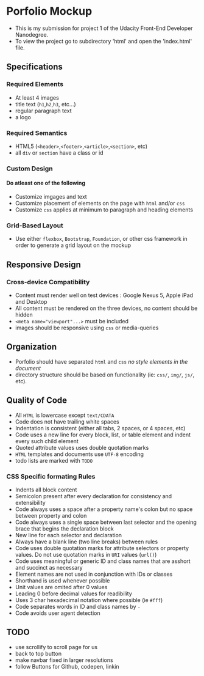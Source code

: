 # Porfolio Mockup

* This is my submission for project 1 of the Udacity Front-End Developer Nanodegree.
* To view the project go to subdirectory 'html' and open the 'index.html' file.

## Specifications

### Required Elements

* At least 4 images
* title text (`h1`,`h2`,`h3`, etc...)
* regular paragraph text
* a logo

### Required Semantics

* HTML5 (`<header>`,`<footer>`,`<article>`,`<section>`, etc)
* all `div` or `section` have a class or id

### Custom Design

#### Do atleast one of the following

* Customize imgages and text
* Customize placement of elements on the page with `html` and/or `css`
* Customize `css` applies at minimum to paragraph and heading elements

### Grid-Based Layout

* Use either `flexbox`, `Bootstrap`, `Foundation`, or other css framework in order to generate a grid layout on the mockup

## Responsive Design

### Cross-device Compatibility

* Content must render well on test devices : Google Nexus 5, Apple iPad and Desktop
* All content must be rendered on the three devices, no content should be hidden
* `<meta name="viewport"...>` must be included
* images should be responsive using `css` or media-queries

## Organization

* Porfolio should have separated `html` and `css` _no style elements in the document_
* directory structure should be based on functionality (ie: `css/`, `img/`, `js/`, etc).

## Quality of Code

* All `HTML` is lowercase except `text/CDATA`
* Code does not have trailing white spaces
* Indentation is consistent (either all tabs, 2 spaces, or 4 spaces, etc)
* Code uses a new line for every block, list, or table element and indent every such child element
* Quoted attribute values uses double quotation marks
* `HTML` templates and documents use `UTF-8` encoding
* todo lists are marked with `TODO`

### CSS Specific formating Rules

* Indents all block content
* Semicolon present after every declaration for consistency and extensibility
* Code always uses a space after a property name's colon but no space between property and colon
* Code always uses a single space between last selector and the opening brace that begins the declaration block
* New line for each selector and declaration
* Always have a blank line (two line breaks) between rules
* Code uses double quotation marks for attribute selectors or property values. Do not use quotation marks in `URI` values (`url()`)
* Code uses meaningful or generic ID and class names that are asshort and succinct as necessary
* Element names are not used in conjunction with IDs or classes
* Shorthand is used whenever possible
* Unit values are omited after 0 values
* Leading 0 before decimal values for readibility
* Uses 3 char hexadecimal notation where possible (ie `#fff`)
* Code separates words in ID and class names by `-`
* Code avoids user agent detection

## TODO

* use scrollify to scroll page for us
* back to top button
* make navbar fixed in larger resolutions
* follow Buttons for Github, codepen, linkin
